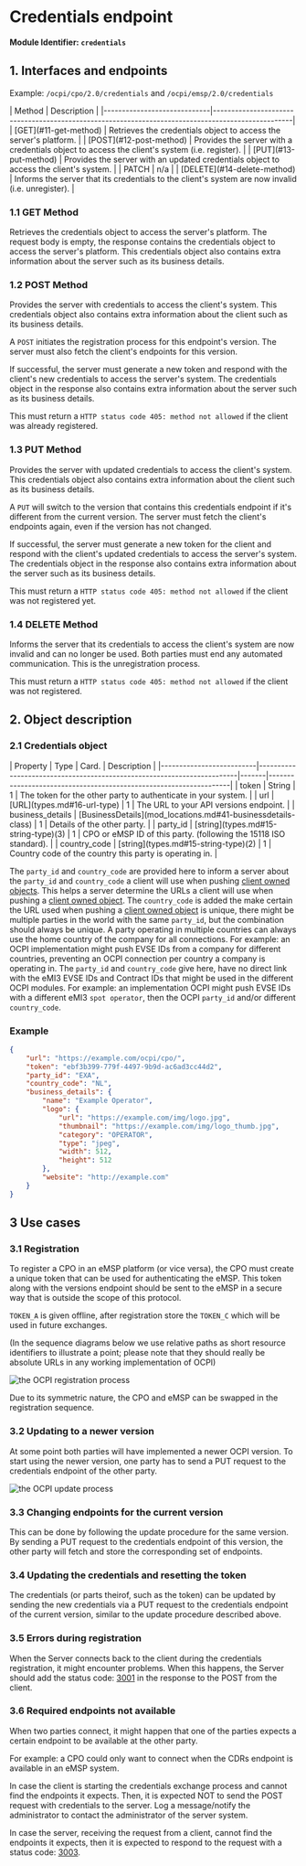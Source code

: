
# Credentials endpoint

**Module Identifier: `credentials`**

## 1. Interfaces and endpoints

Example: `/ocpi/cpo/2.0/credentials` and `/ocpi/emsp/2.0/credentials`

<div><!-- ---------------------------------------------------------------------------- --></div>
| Method                      | Description                                                                                       |
|-----------------------------|---------------------------------------------------------------------------------------------------|
| [GET](#11-get-method)       | Retrieves the credentials object to access the server's platform.                                 |
| [POST](#12-post-method)     | Provides the server with a credentials object to access the client's system (i.e. register).      |
| [PUT](#13-put-method)       | Provides the server with an updated credentials object to access the client's system.             |
| PATCH                       | n/a                                                                                               |
| [DELETE](#14-delete-method) | Informs the server that its credentials to the client's system are now invalid (i.e. unregister). |
<div><!-- ---------------------------------------------------------------------------- --></div>


### 1.1 __GET__ Method

Retrieves the credentials object to access the server's platform. The request body is empty, the response contains the credentials object to access the server's platform. This credentials object also contains extra information about the server such as its business details.


### 1.2 __POST__ Method

Provides the server with credentials to access the client's system. This credentials object also contains extra information about the client such as its business details.

A `POST` initiates the registration process for this endpoint's version. The server must also fetch the client's endpoints for this version.

If successful, the server must generate a new token and respond with the client's new credentials to access the server's system. The credentials object in the response also contains extra information about the server such as its business details.

This must return a `HTTP status code 405: method not allowed` if the client was already registered.

### 1.3 __PUT__ Method

Provides the server with updated credentials to access the client's system. This credentials object also contains extra information about the client such as its business details.

A `PUT` will switch to the version that contains this credentials endpoint if it's different from the current version. The server must fetch the client's endpoints again, even if the version has not changed.

If successful, the server must generate a new token for the client and respond with the client's updated credentials to access the server's system. The credentials object in the response also contains extra information about the server such as its business details.

This must return a `HTTP status code 405: method not allowed` if the client was not registered yet.

### 1.4 __DELETE__ Method

Informs the server that its credentials to access the client's system are now invalid and can no longer be used. Both parties must end any automated communication. This is the unregistration process.

This must return a `HTTP status code 405: method not allowed` if the client was not registered.


## 2. Object description

### 2.1 Credentials object

<div><!-- ---------------------------------------------------------------------------- --></div>
| Property                 | Type                                                                   | Card. | Description                                                       |
|--------------------------|------------------------------------------------------------------------|-------|-------------------------------------------------------------------|
| token                    | String                                                                 | 1     | The token for the other party to authenticate in your system.     |
| url                      | [URL](types.md#16-url-type)                                            | 1     | The URL to your API versions endpoint.                            |
| business_details         | [BusinessDetails](mod_locations.md#41-businessdetails-class)           | 1     | Details of the other party.                                       |
| party_id                 | [string](types.md#15-string-type)(3)                                   | 1     | CPO or eMSP ID of this party. (following the 15118 ISO standard). |
| country_code             | [string](types.md#15-string-type)(2)                                   | 1     | Country code of the country this party is operating in.           |
<div><!-- ---------------------------------------------------------------------------- --></div>

The `party_id` and `country_code` are provided here to inform a server about the `party_id` and `country_code` a client will use when pushing [client owned objects](transport_and_format.md#client-owned-object-push). This helps a server determine the URLs a client will use when pushing a [client owned object](transport_and_format.md#client-owned-object-push). 
The `country_code` is added the make certain the URL used when pushing a [client owned object](transport_and_format.md#client-owned-object-push) is unique, there might be multiple parties in the world with the same `party_id`, but the combination should always be unique.
A party operating in multiple countries can always use the home country of the company for all connections. For example: an OCPI implementation might push EVSE IDs from a company for different countries, preventing an OCPI connection per country a company is operating in.
The `party_id` and `country_code` give here, have no direct link with the eMI3 EVSE IDs and Contract IDs that might be used in the different OCPI modules. For example: an implementation OCPI might push EVSE IDs with a different eMI3 `spot operator`, then the OCPI `party_id` and/or different `country_code`.


### Example

```json
{
    "url": "https://example.com/ocpi/cpo/",
    "token": "ebf3b399-779f-4497-9b9d-ac6ad3cc44d2",
    "party_id": "EXA",
    "country_code": "NL",
    "business_details": {
        "name": "Example Operator",
        "logo": {
            "url": "https://example.com/img/logo.jpg",
            "thumbnail": "https://example.com/img/logo_thumb.jpg",
            "category": "OPERATOR",
            "type": "jpeg",
            "width": 512,
            "height": 512
        },
        "website": "http://example.com"
    }
}
```

## 3 Use cases

### 3.1 Registration

To register a CPO in an eMSP platform (or vice versa), the CPO must create a unique token that can be used for authenticating the eMSP. This token along with the versions endpoint should be sent to the eMSP in a secure way that is outside the scope of this protocol.

`TOKEN_A` is given offline, after registration store the `TOKEN_C` which will be used in future exchanges. 

(In the sequence diagrams below we use relative paths as short resource identifiers to illustrate a point; please note that they should really be absolute URLs in any working implementation of OCPI)

![the OCPI registration process](data/registration-sequence.png)

Due to its symmetric nature, the CPO and eMSP can be swapped in the registration sequence.


### 3.2 Updating to a newer version

At some point both parties will have implemented a newer OCPI version. To start using the newer version, one party has to send a PUT request to the credentials endpoint of the other party.

![the OCPI update process](data/update-sequence.png)


### 3.3 Changing endpoints for the current version

This can be done by following the update procedure for the same version. By sending a PUT request to the credentials endpoint of this version, the other party will fetch and store the corresponding set of endpoints.

### 3.4 Updating the credentials and resetting the token

The credentials (or parts theirof, such as the token) can be updated by sending the new credentials via a PUT request to the credentials endpoint of the current version, similar to the update procedure described above.

### 3.5 Errors during registration

When the Server connects back to the client during the credentials registration, it might encounter problems. When this happens, the Server should add the status code: [3001](status_codes.md#3xxx-server-errors) in the response to the POST from the client. 

### 3.6 Required endpoints not available

When two parties connect, it might happen that one of the parties expects a certain endpoint to be available at the other party. 

For example: a CPO could only want to connect when the CDRs endpoint is available in an eMSP system. 

In case the client is starting the credentials exchange process and cannot find the endpoints it expects. Then, it is expected NOT to send the POST request with credentials to the server. Log a message/notify the administrator to contact the administrator of the server system.

In case the server, receiving the request from a client, cannot find the endpoints it expects, then it is expected to respond to the request with a status code: [3003](status_codes.md#3xxx-server-errors).
